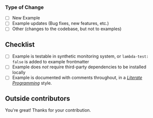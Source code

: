 <!--
  ✍️ Write a short summary of your work. Screenshots and videos are welcome!
-->

### Type of Change

- [ ] New Example
- [ ] Example updates (Bug fixes, new features, etc.)
- [ ] Other (changes to the codebase, but not to examples)

## Checklist

- [ ] Example is testable in synthetic monitoring system, or `lambda-test: false` is added to example frontmatter
- [ ] Example does _not_ require third-party dependencies to be installed locally
- [ ] Example is documented with comments throughout, in a [_Literate Programming_](https://en.wikipedia.org/wiki/Literate_programming) style.

## Outside contributors

You're great! Thanks for your contribution.
